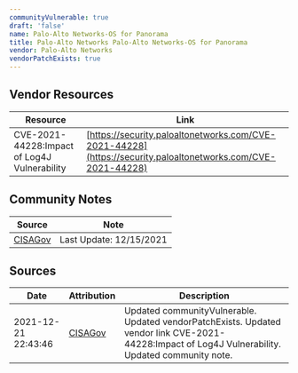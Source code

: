 ```yaml
---
communityVulnerable: true
draft: 'false'
name: Palo-Alto Networks-OS for Panorama
title: Palo-Alto Networks Palo-Alto Networks-OS for Panorama
vendor: Palo-Alto Networks
vendorPatchExists: true
---
```


## Vendor Resources
| Resource | Link |
| --- | --- |
| CVE-2021-44228:Impact of Log4J Vulnerability | [https://security.paloaltonetworks.com/CVE-2021-44228](https://security.paloaltonetworks.com/CVE-2021-44228) |


## Community Notes
| Source | Note |
| --- | --- |
| [CISAGov](https://raw.githubusercontent.com/cisagov/log4j-affected-db/develop/README.md) | Last Update: 12/15/2021 |

## Sources
| Date | Attribution | Description |
| --- | --- | --- |
| 2021-12-21 22:43:46 | [CISAGov](https://raw.githubusercontent.com/cisagov/log4j-affected-db/develop/README.md) | Updated communityVulnerable. Updated vendorPatchExists. Updated vendor link CVE-2021-44228:Impact of Log4J Vulnerability. Updated community note.  |
